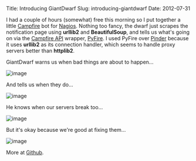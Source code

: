 Title: Introducing GiantDwarf
Slug: introducing-giantdwarf
Date: 2012-07-31

I had a couple of hours (somewhat) free this morning so I put together a
little [Campfire][] bot for [Nagios][]. Nothing too fancy, the dwarf
just scrapes the notification page using **urllib2** and
**BeautifulSoup**, and tells us what's going on via the [Campfire API][]
wrapper, [PyFire][]. I used PyFire over [Pinder][] because it uses
**urllib2** as its connection handler, which seems to handle proxy
servers better than **httplib2**.

GiantDwarf warns us when bad things are about to happen...

</p>

![image][]

And tells us when they do...

</p>

![image][1]

He knows when our servers break too...

</p>

![image][2]

But it's okay because we're good at fixing them...

</p>

![image][3]

More at [Github][].

</p>

  [Campfire]: http://campfirenow.com/
  [Nagios]: http://www.nagios.org/
  [Campfire API]: https://github.com/37signals/campfire-api
  [PyFire]: https://github.com/mariano/pyfire
  [Pinder]: https://github.com/rhymes/pinder
  [image]: http://lexandstuff.com/static/lexandstuff/images/articles/giant_dwarf_warning.png
  [1]: http://lexandstuff.com/static/lexandstuff/images/articles/giant_dwarf_critical.png
  [2]: http://lexandstuff.com/static/lexandstuff/images/articles/giant_dwarf_fail.png
  [3]: http://lexandstuff.com/static/lexandstuff/images/articles/giant_dwarf_ok.png
  [Github]: https://github.com/lextoumbourou/GiantDwarf
